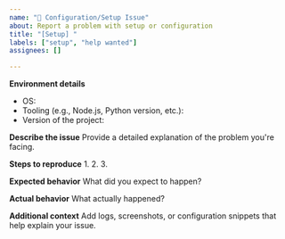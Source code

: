 ```yaml
---
name: "🔧 Configuration/Setup Issue"
about: Report a problem with setup or configuration
title: "[Setup] "
labels: ["setup", "help wanted"]
assignees: []

---
```


**Environment details**
- OS: 
- Tooling (e.g., Node.js, Python version, etc.): 
- Version of the project: 

**Describe the issue**
Provide a detailed explanation of the problem you're facing.

**Steps to reproduce**
1. 
2. 
3. 

**Expected behavior**
What did you expect to happen?

**Actual behavior**
What actually happened?

**Additional context**
Add logs, screenshots, or configuration snippets that help explain your issue.
